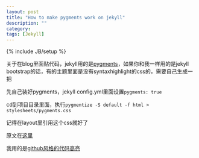 ```yaml
---
layout: post
title: "How to make pygments work on jekyll"
description: ""
category: 
tags: [Jekyll]
---
```

{% include JB/setup %}

关于在blog里面贴代码，jekyll用的是[pygments](http://pygments.org/)，如果你和我一样用的是jekyll bootstrap的话，有的主题里面是没有syntaxhighlight的css的，需要自己生成一把

先自己装好pygments，jekyll config.yml里面设置`pygments: true`

cd到项目目录里面，执行`pygmentize -S default -f html > stylesheets/pygments.css`

记得在layout里引用这个css就好了

原文在[这里](http://www.stehem.net/2012/02/14/how-to-get-pygments-to-work-with-jekyll.html)

我用的是[github风格的代码高亮](http://pypi.python.org/pypi/pygments-style-github)

